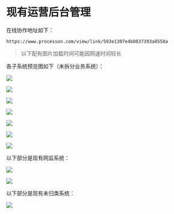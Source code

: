 # 现有运营后台管理

在线协作地址如下：

```
https://www.processon.com/view/link/593e1307e4b0837393a8558a
```

> 以下配有图片加载时间可能因网速时间较长

各子系统预览图如下（未拆分业务系统）：

![](/assets/Snip20170612_6.png)

![](/assets/Snip20170612_7.png)

![](/assets/Snip20170612_8.png)

![](/assets/Snip20170612_9.png)

![](/assets/Snip20170612_10.png)

![](/assets/Snip20170612_11.png)

![](/assets/Snip20170612_12.png)

以下部分是现有网监系统：

![](/assets/Snip20170612_13.png)

![](/assets/Snip20170612_14.png)

以下部分是现有未归类系统：

![](/assets/Snip20170612_15.png)

